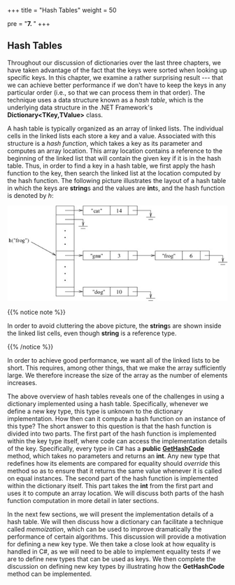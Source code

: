 +++
title = "Hash Tables"
weight = 50

pre = "<b>7. </b>"
+++

## Hash Tables

Throughout our discussion of dictionaries over the last three chapters,
we have taken advantage of the fact that the keys were sorted when
looking up specific keys. In this chapter, we examine a rather
surprising result --- that we can achieve better performance if we don't
have to keep the keys in any particular order (i.e., so that we can
process them in that order). The technique uses a data structure known
as a *hash table*, which is the underlying data structure in the .NET
Framework's **Dictionary\<TKey,TValue\>** class.

A hash table is typically organized as an array of linked lists. The
individual cells in the linked lists each store a key and a value.
Associated with this structure is a *hash function*, which takes a key
as its parameter and computes an array location. This array location
contains a reference to the beginning of the linked list that will
contain the given key if it is in the hash table. Thus, in order to find
a key in a hash table, we first apply the hash function to the key, then
search the linked list at the location computed by the hash function.
The following picture illustrates the layout of a hash table in which
the keys are **string**s and the values are **int**s, and the hash
function is denoted by *h*:

![A hash table.](hash-table.jpg)

{{% notice note %}}

In order to avoid cluttering the above picture, the **string**s are
shown inside the linked list cells, even though **string** is a
reference type.

{{% /notice %}}

In order to achieve good performance, we want all of the linked lists to
be short. This requires, among other things, that we make the array
sufficiently large. We therefore increase the size of the array as the
number of elements increases.

The above overview of hash tables reveals one of the challenges in using
a dictionary implemented using a hash table. Specifically, whenever we
define a new key type, this type is unknown to the dictionary
implementation. How then can it compute a hash function on an instance
of this type? The short answer to this question is that the hash
function is divided into two parts. The first part of the hash function
is implemented within the key type itself, where code can access the
implementation details of the key. Specifically, every type in C# has a
**public**
[**GetHashCode**](https://docs.microsoft.com/en-us/dotnet/api/system.object.gethashcode?view=netframework-4.7.2#System_Object_GetHashCode)
method, which takes no parameters and returns an **int**. Any new type
that redefines how its elements are compared for equality should
*override* this method so as to ensure that it returns the same value
whenever it is called on equal instances. The second part of the hash
function is implemented within the dictionary itself. This part takes
the **int** from the first part and uses it to compute an array
location. We will discuss both parts of the hash function computation in
more detail in later sections.

In the next few sections, we will present the implementation details of
a hash table. We will then discuss how a dictionary can facilitate a
technique called *memoization*, which can be used to improve
dramatically the performance of certain algorithms. This discussion will
provide a motivation for defining a new key type. We then take a close
look at how equality is handled in C#, as we will need to be able to
implement equality tests if we are to define new types that can be used
as keys. We then complete the discussion on defining new key types by
illustrating how the **GetHashCode** method can be implemented.
